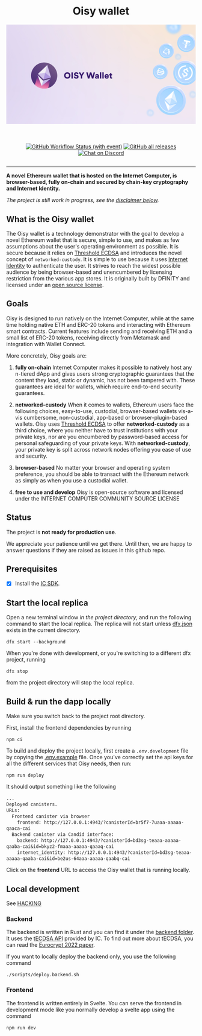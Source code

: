 <div align="center" style="display:flex;flex-direction:column;">
  <h1>Oisy wallet</h1>

  <a href="https://tewsx-xaaaa-aaaad-aadia-cai.icp0.io/">
    <img src="./src/frontend/static/images/meta-share.jpg" alt="NNS Dapp logo" role="presentation"/>
  </a>

<br/>
<br/>

[![GitHub Workflow Status (with event)](https://img.shields.io/github/actions/workflow/status/dfinity/ic-eth-wallet/build.yml?logo=github&label=Build%20and%20test)](https://github.com/dfinity/ic-eth-wallet/actions/workflows/build.yml)
<a href="https://github.com/dfinity/ic-eth-wallet/releases"><img src="https://img.shields.io/github/downloads/dfinity/ic-eth-wallet/total?label=downloads&logo=github" alt="GitHub all releases"></a>
[![Chat on Discord](https://img.shields.io/badge/chat-Discord-lightgrey?logo=Discord&style=flat-square)](https://discord.gg/E9FxceAg2j)

</div>

---

**A novel Ethereum wallet that is hosted on the Internet Computer, is browser-based, fully on-chain and secured by chain-key cryptography and Internet Identity.**

_The project is still work in progress, see the [disclaimer below](#status)._

## What is the Oisy wallet

The Oisy wallet is a technology demonstrator with the goal to develop a novel Ethereum wallet that is secure, simple to use, and makes as few assumptions about the user's operating environment as possible. It is secure because it relies on [Threshold ECDSA](https://internetcomputer.org/docs/current/developer-docs/integrations/t-ecdsa/) and introduces the novel concept of `networked-custody`. It is simple to use because it uses [Internet Identity](https://internetcomputer.org/internet-identity) to authenticate the user. It strives to reach the widest possible audience by being browser-based and unencumbered by licensing restriction from the various app stores. It is originally built by DFINITY and licensed under an [open source license](LICENSE).

## Goals

Oisy is designed to run natively on the Internet Computer, while at the same time holding native ETH and ERC-20 tokens and interacting with Ethereum smart contracts. Current features include sending and receiving ETH and a small list of ERC-20 tokens, receiving directly from Metamask and integration with Wallet Connect.

More concretely, Oisy goals are:

1. **fully on-chain** Internet Computer makes it possible to natively host any n-tiered dApp and gives users strong cryptographic guarantees that the content they load, static or dynamic, has not been tampered with. These guarantees are ideal for wallets, which require end-to-end security guarantees.

2. **networked-custody** When it comes to wallets, Ethereum users face the following choices, easy-to-use, custodial, browser-based wallets vis-a-vis cumbersome, non-custodial, app-based or browser-plugin-based wallets. Oisy uses [Threshold ECDSA](https://internetcomputer.org/docs/current/developer-docs/integrations/t-ecdsa/) to offer **networked-custody** as a third choice, where you neither have to trust institutions with your private keys, nor are you encumbered by password-based access for personal safeguarding of your private keys. With **networked-custody**, your private key is split across network nodes offering you ease of use and security.

3. **browser-based** No matter your browser and operating system preference, you should be able to transact with the Ethereum network as simply as when you use a custodial wallet.

4. **free to use and develop** Oisy is open-source software and licensed under the INTERNET COMPUTER COMMUNITY SOURCE LICENSE

## Status

The project is **not ready for production use**.

We appreciate your patience until we get there. Until then, we are happy to answer questions if they are raised as issues in this github repo.

## Prerequisites

- [x] Install the [IC SDK](https://internetcomputer.org/docs/current/developer-docs/setup/install/index.mdx).

## Start the local replica

Open a new terminal window _in the project directory_, and run the following command to start the local replica. The replica will not start unless [dfx.json](dfx.json) exists in the current directory.

```
dfx start --background
```

When you're done with development, or you're switching to a different dfx project, running

```
dfx stop
```

from the project directory will stop the local replica.

## Build & run the dapp locally

Make sure you switch back to the project root directory.

First, install the frontend dependencies by running

```
npm ci
```

To build and deploy the project locally, first create a `.env.development` file by copying the [.env.example](.env.example) file. Once you've correctly set the api keys for all the different services that Oisy needs, then run:

```
npm run deploy
```

It should output something like the following

```
...
Deployed canisters.
URLs:
  Frontend canister via browser
    frontend: http://127.0.0.1:4943/?canisterId=br5f7-7uaaa-aaaaa-qaaca-cai
  Backend canister via Candid interface:
    backend: http://127.0.0.1:4943/?canisterId=bd3sg-teaaa-aaaaa-qaaba-cai&id=bkyz2-fmaaa-aaaaa-qaaaq-cai
    internet_identity: http://127.0.0.1:4943/?canisterId=bd3sg-teaaa-aaaaa-qaaba-cai&id=be2us-64aaa-aaaaa-qaabq-cai
```

Click on the **frontend** URL to access the Oisy wallet that is running locally.

## Local development

See [HACKING](HACKING.md)

### Backend

The backend is written in Rust and you can find it under the [backend folder](src/backend/). It uses the [tECDSA API](https://internetcomputer.org/docs/current/developer-docs/integrations/t-ecdsa/t-ecdsa-how-it-works) provided by IC. To find out more about tECDSA, you can read the [Eurocrypt 2022 paper](https://eprint.iacr.org/2021/1330.pdf).

If you want to locally deploy the backend only, you use the following command

```
./scripts/deploy.backend.sh
```

### Frontend

The frontend is written entirely in Svelte. You can serve the frontend in development mode like you normally develop a svelte app using the command

```
npm run dev
```
